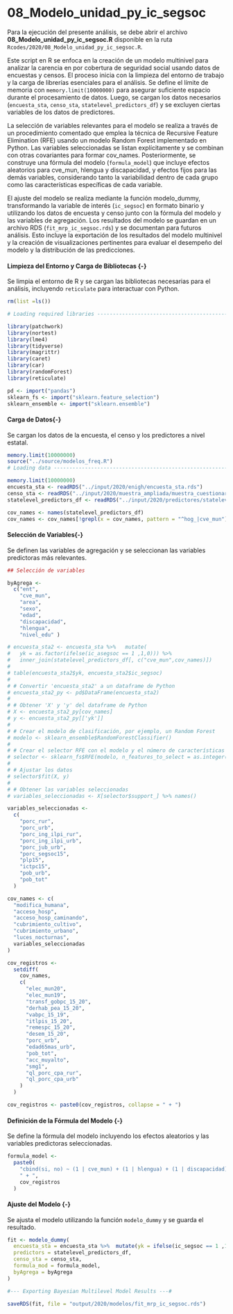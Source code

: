 # 08_Modelo_unidad_py_ic_segsoc

Para la ejecución del presente análisis, se debe abrir el archivo **08_Modelo_unidad_py_ic_segsoc.R** disponible en la ruta `Rcodes/2020/08_Modelo_unidad_py_ic_segsoc.R`.

Este script en R se enfoca en la creación de un modelo multinivel para analizar la carencia en por cobertura de seguridad social usando datos de encuestas y censos. El proceso inicia con la limpieza del entorno de trabajo y la carga de librerías esenciales para el análisis. Se define el límite de memoria con `memory.limit(10000000)` para asegurar suficiente espacio durante el procesamiento de datos. Luego, se cargan los datos necesarios (`encuesta_sta`, `censo_sta`, `statelevel_predictors_df`) y se excluyen ciertas variables de los datos de predictores.

La selección de variables relevantes para el modelo se realiza a través de un procedimiento comentado que emplea la técnica de Recursive Feature Elimination (RFE) usando un modelo Random Forest implementado en Python. Las variables seleccionadas se listan explícitamente y se combinan con otras covariantes para formar cov_names. Posteriormente, se construye una fórmula del modelo (`formula_model`) que incluye efectos aleatorios para cve_mun, hlengua y discapacidad, y efectos fijos para las demás variables, considerando tanto la variabilidad dentro de cada grupo como las características específicas de cada variable.

El ajuste del modelo se realiza mediante la función modelo_dummy, transformando la variable de interés (`ic_segsoc`) en formato binario y utilizando los datos de encuesta y censo junto con la fórmula del modelo y las variables de agregación. Los resultados del modelo se guardan en un archivo RDS (`fit_mrp_ic_segsoc.rds`) y se documentan para futuros análisis. Esto incluye la exportación de los resultados del modelo multinivel y la creación de visualizaciones pertinentes para evaluar el desempeño del modelo y la distribución de las predicciones.



#### Limpieza del Entorno y Carga de Bibliotecas {-}

Se limpia el entorno de R y se cargan las bibliotecas necesarias para el análisis, incluyendo `reticulate` para interactuar con Python.


``` r
rm(list =ls())

# Loading required libraries ----------------------------------------------

library(patchwork)
library(nortest)
library(lme4)
library(tidyverse)
library(magrittr)
library(caret)
library(car)
library(randomForest)
library(reticulate)

pd <- import("pandas")
sklearn_fs <- import("sklearn.feature_selection")
sklearn_ensemble <- import("sklearn.ensemble")
```

#### Carga de Datos{-}

Se cargan los datos de la encuesta, el censo y los predictores a nivel estatal.


``` r
memory.limit(10000000)
source("../source/modelos_freq.R")
# Loading data ------------------------------------------------------------

memory.limit(10000000)
encuesta_sta <- readRDS("../input/2020/enigh/encuesta_sta.rds")
censo_sta <- readRDS("../input/2020/muestra_ampliada/muestra_cuestionario_ampliado.rds")
statelevel_predictors_df <- readRDS("../input/2020/predictores/statelevel_predictors_df.rds")

cov_names <- names(statelevel_predictors_df)
cov_names <- cov_names[!grepl(x = cov_names, pattern = "^hog_|cve_mun")]
```

#### Selección de Variables{-}

Se definen las variables de agregación y se seleccionan las variables predictoras más relevantes.


``` r
## Selección de variables

byAgrega <-
  c("ent",
    "cve_mun",
    "area",
    "sexo",
    "edad",
    "discapacidad",
    "hlengua",
    "nivel_edu" )

# encuesta_sta2 <- encuesta_sta %>%   mutate(
#   yk = as.factor(ifelse(ic_asegsoc == 1 ,1,0))) %>%
#   inner_join(statelevel_predictors_df[, c("cve_mun",cov_names)])
# 
# table(encuesta_sta2$yk, encuesta_sta2$ic_segsoc)
# 
# # Convertir 'encuesta_sta2' a un dataframe de Python
# encuesta_sta2_py <- pd$DataFrame(encuesta_sta2)
# 
# # Obtener 'X' y 'y' del dataframe de Python
# X <- encuesta_sta2_py[cov_names]
# y <- encuesta_sta2_py[['yk']]
# 
# # Crear el modelo de clasificación, por ejemplo, un Random Forest
# modelo <- sklearn_ensemble$RandomForestClassifier()
# 
# # Crear el selector RFE con el modelo y el número de características a seleccionar
# selector <- sklearn_fs$RFE(modelo, n_features_to_select = as.integer(10))
# 
# # Ajustar los datos
# selector$fit(X, y)
# 
# # Obtener las variables seleccionadas
# variables_seleccionadas <- X[selector$support_] %>% names()

variables_seleccionadas <-
  c(
    "porc_rur",
    "porc_urb",
    "porc_ing_ilpi_rur",
    "porc_ing_ilpi_urb",
    "porc_jub_urb",
    "porc_segsoc15",
    "plp15",
    "ictpc15",
    "pob_urb",
    "pob_tot"
  )

cov_names <- c(
  "modifica_humana",
  "acceso_hosp",
  "acceso_hosp_caminando",
  "cubrimiento_cultivo",
  "cubrimiento_urbano",
  "luces_nocturnas",
  variables_seleccionadas
)

cov_registros <-
  setdiff(
    cov_names,
    c(
      "elec_mun20",
      "elec_mun19",
      "transf_gobpc_15_20",
      "derhab_pea_15_20",
      "vabpc_15_19",
      "itlpis_15_20",
      "remespc_15_20",
      "desem_15_20",
      "porc_urb",
      "edad65mas_urb",
      "pob_tot",
      "acc_muyalto",
      "smg1",
      "ql_porc_cpa_rur",
      "ql_porc_cpa_urb"
    )
  )

cov_registros <- paste0(cov_registros, collapse = " + ")
```

#### Definición de la Fórmula del Modelo {-}

Se define la fórmula del modelo incluyendo los efectos aleatorios y las variables predictoras seleccionadas.


``` r
formula_model <-
  paste0(
    "cbind(si, no) ~ (1 | cve_mun) + (1 | hlengua) + (1 | discapacidad) +  nivel_edu + edad  + ent + area + sexo ",
    " + ",
    cov_registros
  )
```

#### Ajuste del Modelo {-}

Se ajusta el modelo utilizando la función `modelo_dummy` y se guarda el resultado.


``` r
fit <- modelo_dummy(
  encuesta_sta = encuesta_sta %>%  mutate(yk = ifelse(ic_segsoc == 1 ,1,0)),
  predictors = statelevel_predictors_df,
  censo_sta = censo_sta,
  formula_mod = formula_model,
  byAgrega = byAgrega
)

#--- Exporting Bayesian Multilevel Model Results ---#

saveRDS(fit, file = "output/2020/modelos/fit_mrp_ic_segsoc.rds")
```


